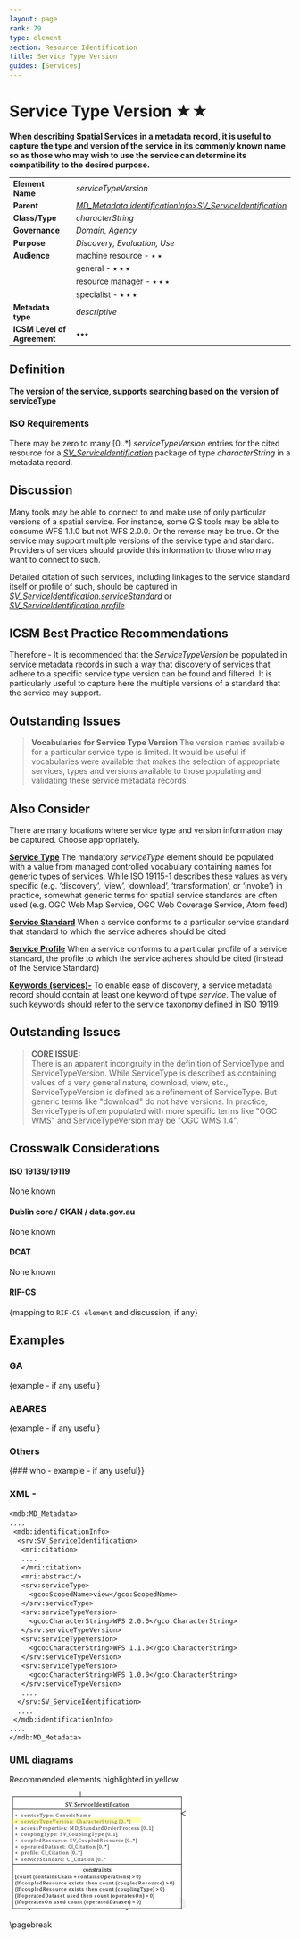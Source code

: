 ```yaml
---
layout: page
rank: 79
type: element
section: Resource Identification
title: Service Type Version
guides: [Services]
---
```

# Service Type Version ★★ 

**When describing Spatial Services in a metadata record, it is useful to capture the type and version of the service in its commonly known name so as those who may wish to use the service can determine its compatibility to the desired purpose.**

| | |
| --- | --- |
| **Element Name** | *serviceTypeVersion* |
| **Parent** | *[MD_Metadata.identificationInfo>SV_ServiceIdentification](./ServiceIdentification)* |
| **Class/Type** | *characterString* |
| **Governance** | *Domain, Agency* |
| **Purpose** | *Discovery, Evaluation, Use* |
| **Audience** | machine resource - ⭑ ⭑ |
| | general - ⭑ ⭑ ⭑|
| | resource manager - ⭑ ⭑ ⭑|
| | specialist - ⭑ ⭑ ⭑ |
|**Metadata type** | *descriptive* |
| **ICSM Level of Agreement** | ⭑⭑⭑ | 

## Definition  
**The version of the service, supports searching based on the version of serviceType**

### ISO Requirements

There may be zero to many [0..\*] *serviceTypeVersion* entries for the cited resource for a *[SV_ServiceIdentification](./ServiceIdentification)* package of type *characterString* in a metadata record.

## Discussion  
Many tools may be able to connect to and make use of only particular versions of a spatial service. For instance, some GIS tools may be able to consume WFS 1.1.0 but not WFS 2.0.0. Or the reverse may be true. Or the service may support multiple versions of the service type and standard. Providers of services should provide this information to those who may want to connect to such.

Detailed citation of such services, including linkages to the service standard itself or profile of such, should be captured in *[SV_ServiceIdentification.serviceStandard](./ServiceStandard)* or *[SV_ServiceIdentification.profile](./ServiceProfile)*.

## ICSM Best Practice Recommendations 

Therefore - It is recommended that the *ServiceTypeVersion* be populated in service metadata records in such a way that discovery of services that adhere to a specific service type version can be found and filtered. It is particularly useful to capture here the multiple versions of a standard that the service may support.

## Outstanding Issues

> **Vocabularies for Service Type Version**
The version names available for a particular service type is limited. It would be useful if vocabularies were available that makes the selection of appropriate services, types and versions available to those populating and validating these service metadata records


## Also Consider
There are many locations where service type and version information may be captured. Choose appropriately.

**[Service Type](./ServiceType)** The mandatory *serviceType* element should be populated with a value from managed controlled vocabulary containing names for generic types of services. While ISO 19115-1 describes these values as very specific (e.g. ‘discovery’, ‘view’, ‘download’, ‘transformation’, or ‘invoke') in practice, somewhat generic terms for spatial service standards are often used (e.g. OGC Web Map Service, OGC Web Coverage Service, Atom feed)

**[Service Standard](./ServiceStandard)** When a service conforms to a particular service standard that standard to which the service adheres should be cited

**[Service Profile](./ServiceProfile)** When a service conforms to a particular profile of a service standard, the profile to which the service adheres should be cited (instead of the Service Standard)

**[Keywords (services)-](./Keywords)** To enable ease of discovery, a service metadata record should contain at least one keyword of type *service*. The value of such keywords should refer to the service taxonomy defined in ISO 19119.

## Outstanding Issues

> **CORE ISSUE:**  
There is an apparent incongruity in the definition of ServiceType and ServiceTypeVersion. While ServiceType is described as containing values of a very general nature, download, view, etc., ServiceTypeVersion is defined as a refinement of ServiceType. But generic terms like "download" do not have versions. In practice, ServiceType is often populated with more specific terms like "OGC WMS" and ServiceTypeVersion may be "OGC WMS 1.4".

## Crosswalk Considerations 

#### ISO 19139/19119 
None known

#### Dublin core / CKAN / data.gov.au 
None known

#### DCAT 
None known

#### RIF-CS
{mapping to `RIF-CS element` and discussion, if any}



## Examples

### GA
{example - if any useful}

### ABARES
{example - if any useful}

### Others
{### who - example - if any useful}}

### XML -

```
<mdb:MD_Metadata>
....
 <mdb:identificationInfo>
  <srv:SV_ServiceIdentification>
   <mri:citation>
   ....
   </mri:citation>
   <mri:abstract/>
   <srv:serviceType>
     <gco:ScopedName>view</gco:ScopedName>
   </srv:serviceType>
   <srv:serviceTypeVersion>
     <gco:CharacterString>WFS 2.0.0</gco:CharacterString>
   </srv:serviceTypeVersion>
   <srv:serviceTypeVersion>
     <gco:CharacterString>WFS 1.1.0</gco:CharacterString>
   </srv:serviceTypeVersion>
   <srv:serviceTypeVersion>
     <gco:CharacterString>WFS 1.0.0</gco:CharacterString>
   </srv:serviceTypeVersion>
   ....
  </srv:SV_ServiceIdentification>
  ....
 </mdb:identificationInfo>
....
</mdb:MD_Metadata>
```

### UML diagrams

Recommended elements highlighted in yellow

![Service Type Version](../images/ServiceTypeVersion.png)

\pagebreak
